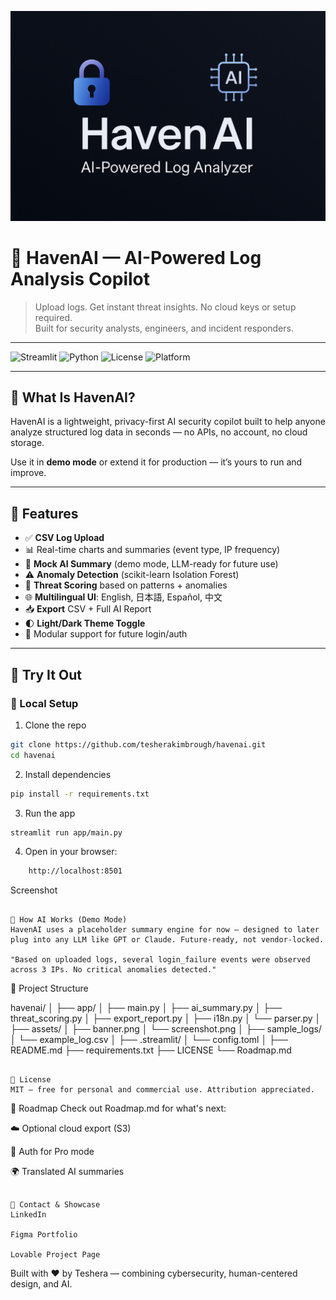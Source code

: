 ![HavenAI Banner](assets/banner.png)

# 🔐 HavenAI — AI-Powered Log Analysis Copilot

> Upload logs. Get instant threat insights. No cloud keys or setup required.  
> Built for security analysts, engineers, and incident responders.

---

![Streamlit](https://img.shields.io/badge/Streamlit-1.33-red?logo=streamlit)
![Python](https://img.shields.io/badge/Python-3.10-blue?logo=python)
![License](https://img.shields.io/badge/License-MIT-green)
![Platform](https://img.shields.io/badge/Cybersecurity-Log%20Analysis-critical?logo=siemens)

---

## 🌟 What Is HavenAI?

HavenAI is a lightweight, privacy-first AI security copilot built to help anyone analyze structured log data in seconds — no APIs, no account, no cloud storage.  

Use it in **demo mode** or extend it for production — it’s yours to run and improve.

---

## 🧩 Features

- ✅ **CSV Log Upload**  
- 📊 Real-time charts and summaries (event type, IP frequency)  
- 🧠 **Mock AI Summary** (demo mode, LLM-ready for future use)  
- ⚠️ **Anomaly Detection** (scikit-learn Isolation Forest)  
- 🧪 **Threat Scoring** based on patterns + anomalies  
- 🌐 **Multilingual UI**: English, 日本語, Español, 中文  
- 📥 **Export** CSV + Full AI Report  
- 🌓 **Light/Dark Theme Toggle**  
- 🔐 Modular support for future login/auth

---

## 🚀 Try It Out

### 🔧 Local Setup

1. Clone the repo  
```bash
git clone https://github.com/tesherakimbrough/havenai.git
cd havenai
```
2. Install dependencies
```bash
pip install -r requirements.txt
```

3. Run the app
```bash
streamlit run app/main.py
```
4. Open in your browser:
```bash
    http://localhost:8501
```

Screenshot



```

🧠 How AI Works (Demo Mode)
HavenAI uses a placeholder summary engine for now — designed to later plug into any LLM like GPT or Claude. Future-ready, not vendor-locked.

"Based on uploaded logs, several login_failure events were observed across 3 IPs. No critical anomalies detected."

```

📁 Project Structure

havenai/
│
├── app/
│   ├── main.py
│   ├── ai_summary.py
│   ├── threat_scoring.py
│   ├── export_report.py
│   ├── i18n.py
│   └── parser.py
│
├── assets/
│   ├── banner.png
│   └── screenshot.png
│
├── sample_logs/
│   └── example_log.csv
│
├── .streamlit/
│   └── config.toml
│
├── README.md
├── requirements.txt
├── LICENSE
└── Roadmap.md
```

📄 License
MIT — free for personal and commercial use. Attribution appreciated.

```

🧭 Roadmap
Check out Roadmap.md for what's next:

☁️ Optional cloud export (S3)

🔐 Auth for Pro mode

🌍 Translated AI summaries

```

💬 Contact & Showcase
LinkedIn

Figma Portfolio

Lovable Project Page

```


Built with ❤️ by Teshera — combining cybersecurity, human-centered design, and AI.